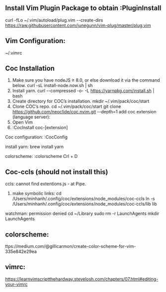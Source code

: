 ## Install Vim Plugin Package to obtain :PluginInstall
curl -fLo ~/.vim/autoload/plug.vim --create-dirs https://raw.githubusercontent.com/junegunn/vim-plug/master/plug.vim

## Vim Configuration:
~/.vimrc

## Coc Installation
1. Make sure you have nodeJS ≥ 8.0, or else download it via the command below.
curl -sL install-node.now.sh | sh
2. Install yarn.
curl --compressed -o- -L https://yarnpkg.com/install.sh | bash
3. Create directory for COC’s installation.
mkdir ~/.vim/pack/coc/start
4. Clone COC’s repo.
cd ~/.vim/pack/coc/start
git clone https://github.com/neoclide/coc.nvim.git --depth=1
add coc extension (language server):
5. Open Vim
6. :CocInstall coc-[extension]

Coc configuration:
:CocConfig

install yarn:
brew install yarn

colorscheme:
:colorscheme Crl + D

## Coc-ccls (should not install this)
ccls: cannot find extentions.js - at Pipe.<anonymous>
1. make symbolic links:
cd /Users/minhanh/.config/coc/extensions/node_modules/coc-ccls
ln -s /Users/minhanh/.config/coc/extensions/node_modules/coc-ccls/lib lib

watchman: permission denied
cd ~/Library
sudo rm -r LaunchAgents
mkdir LaunchAgents


## colorscheme:
ttps://medium.com/@gillicarmon/create-color-scheme-for-vim-335e842e29ea

## vimrc:
https://learnvimscriptthehardway.stevelosh.com/chapters/07.html#editing-your-vimrc
